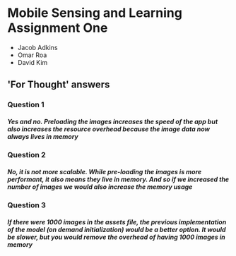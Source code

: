 # Mobile Sensing and Learning Assignment One

- Jacob Adkins 
- Omar Roa 
- David Kim

## 'For Thought' answers

### Question 1

##### Yes and no. Preloading the images increases the speed of the app but also increases the resource overhead because the image data now always lives in memory

### Question 2

##### No, it is not more scalable. While pre-loading the images is more performant, it also means they live in memory. And so if we increased the number of images we would also increase the memory usage

### Question 3

##### If there were 1000 images in the assets file, the previous implementation of the model (on demand initialization) would be a better option. It would be slower, but you would remove the overhead of having 1000 images in memory
